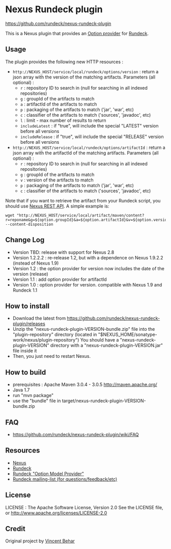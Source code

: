# Nexus Rundeck plugin

<https://github.com/rundeck/nexus-rundeck-plugin>

This is a Nexus plugin that provides an [Option provider](http://rundeck.org/docs/manual/jobs.html#option-model-provider) for [Rundeck](http://rundeck.org).

## Usage

The plugin provides the following new HTTP resources :

- `http://NEXUS_HOST/service/local/rundeck/options/version` : return a json array with the version of the matching artifacts.
  Parameters (all optional) :
  - `r` : repository ID to search in (null for searching in all indexed repositories)
  - `g` : groupId of the artifacts to match
  - `a` : artifactId of the artifacts to match
  - `p` : packaging of the artifacts to match ('jar', 'war', etc)
  - `c` : classifier of the artifacts to match ('sources', 'javadoc', etc)
  - `l` : limit - max number of results to return
  - `includeLatest` : if "true", will include the special "LATEST" version before all versions
  - `includeRelease` : if "true", will include the special "RELEASE" version before all versions
- `http://NEXUS_HOST/service/local/rundeck/options/artifactId` : return a json array with the artifactId of the matching artifacts.
  Parameters (all optional) :
  - `r` : repository ID to search in (null for searching in all indexed repositories)
  - `g` : groupId of the artifacts to match
  - `v` : version of the artifacts to match
  - `p` : packaging of the artifacts to match ('jar', 'war', etc)
  - `c` : classifier of the artifacts to match ('sources', 'javadoc', etc)

Note that if you want to retrieve the artifact from your Rundeck script, you should use [Nexus REST API](https://docs.sonatype.com/display/SPRTNXOSS/Nexus+FAQ#NexusFAQ-Q.HowcanIretrieveasnapshotifIdon%27tknowtheexactfilename%3F).  A simple example is:

    wget "http://NEXUS_HOST/service/local/artifact/maven/content?r=reponame&g=${option.groupId}&a=${option.artifactId}&v=${option.version}" --content-disposition

## Change Log

- Version TBD: release with support for Nexus 2.8
- Version 1.2.2.2 : re-release 1.2, but with a dependence on Nexus 1.9.2.2 (instead of Nexus 1.9)
- Version 1.2 : the option provider for version now includes the date of the version (release)
- Version 1.1 : add option provider for artifactId
- Version 1.0 : option provider for version. compatible with Nexus 1.9 and Rundeck 1.1

## How to install

- Download the latest from <https://github.com/rundeck/nexus-rundeck-plugin/releases>
- Unzip the "nexus-rundeck-plugin-VERSION-bundle.zip" file into the "plugin-repository" directory (located in "$NEXUS_HOME/sonatype-work/nexus/plugin-repository")
  You should have a "nexus-rundeck-plugin-VERSION" directory with a "nexus-rundeck-plugin-VERSION.jar" file inside it
- Then, you just need to restart Nexus.

## How to build

- prerequisites : Apache Maven 3.0.4 - 3.0.5 http://maven.apache.org/
- Java 1.7
- run "mvn package"
- use the "bundle" file in target/nexus-rundeck-plugin-VERSION-bundle.zip

## FAQ

- <https://github.com/rundeck/nexus-rundeck-plugin/wiki/FAQ>

## Resources

- [Nexus](http://nexus.sonatype.org)
- [Rundeck](http://www.rundeck.org)
- [Rundeck "Option Model Provider"](http://rundeck.org/docs/manual/jobs.html#option-model-provider)
- [Rundeck mailing-list (for questions/feedback/etc)](http://groups.google.com/group/rundeck-discuss)

## License

LICENSE : The Apache Software License, Version 2.0
See the LICENSE file, or http://www.apache.org/licenses/LICENSE-2.0

## Credit

Original project by [Vincent Behar](http://github.com/vbehar)